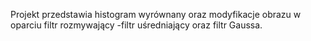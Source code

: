 Projekt przedstawia histogram wyrównany oraz modyfikacje obrazu w oparciu filtr rozmywający -filtr uśredniający oraz filtr Gaussa.
